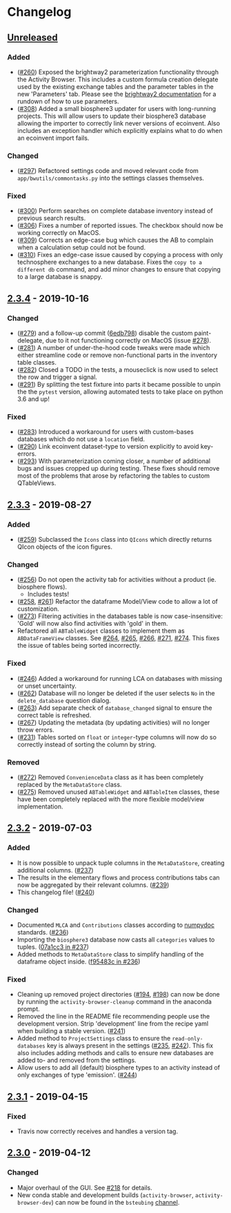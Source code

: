 # Changelog

## [Unreleased]

### Added

- ([#260](https://github.com/LCA-ActivityBrowser/activity-browser/pull/260))
    Exposed the brightway2 parameterization functionality through the Activity
    Browser. This includes a custom formula creation delegate used by the
    existing exchange tables and the parameter tables in the new 'Parameters'
    tab. Please see the [brightway2 documentation](https://2.docs.brightwaylca.org/intro.html#parameterized-datasets)
    for a rundown of how to use parameters.
- ([#308](https://github.com/LCA-ActivityBrowser/activity-browser/pull/308))
    Added a small biosphere3 updater for users with long-running projects.
    This will allow users to update their biosphere3 database allowing the
    importer to correctly link never versions of ecoinvent. Also includes
    an exception handler which explicitly explains what to do when an ecoinvent
    import fails.

### Changed

- ([#297](https://github.com/LCA-ActivityBrowser/activity-browser/pull/297))
    Refactored settings code and moved relevant code from `app/bwutils/commontasks.py`
    into the settings classes themselves.

### Fixed

- ([#300](https://github.com/LCA-ActivityBrowser/activity-browser/pull/300))
    Perform searches on complete database inventory instead of previous
    search results.
- ([#306](https://github.com/LCA-ActivityBrowser/activity-browser/pull/306))
    Fixes a number of reported issues. The checkbox should now be working correctly on MacOS.
- ([#309](https://github.com/LCA-ActivityBrowser/activity-browser/pull/309))
    Corrects an edge-case bug which causes the AB to complain when a calculation
    setup could not be found.
- ([#310](https://github.com/LCA-ActivityBrowser/activity-browser/pull/310))
    Fixes an edge-case issue caused by copying a process with only technosphere
    exchanges to a new database. Fixes the `copy to a different db` command,
    and add minor changes to ensure that copying to a large database is snappy.

## [2.3.4] - 2019-10-16

### Changed

- ([#279](https://github.com/LCA-ActivityBrowser/activity-browser/pull/279))
    and a follow-up commit ([6edb798](https://github.com/LCA-ActivityBrowser/activity-browser/commit/6edb7982f6ef27bd7569c8b2464fe71cb7589a6f))
    disable the custom paint-delegate, due to it not functioning correctly
    on MacOS (issue [#278](https://github.com/LCA-ActivityBrowser/activity-browser/issues/278)).
- ([#281](https://github.com/LCA-ActivityBrowser/activity-browser/pull/281))
    A number of under-the-hood code tweaks were made which either streamline
    code or remove non-functional parts in the inventory table classes.
- ([#282](https://github.com/LCA-ActivityBrowser/activity-browser/pull/282))
    Closed a TODO in the tests, a mouseclick is now used to select the row
    and trigger a signal.
- ([#291](https://github.com/LCA-ActivityBrowser/activity-browser/pull/291))
    By splitting the test fixture into parts it became possible to unpin the
    the `pytest` version, allowing automated tests to take place on python 3.6
    and up!

### Fixed

- ([#283](https://github.com/LCA-ActivityBrowser/activity-browser/pull/283))
    Introduced a workaround for users with custom-bases databases which do not
    use a `location` field.
- ([#290](https://github.com/LCA-ActivityBrowser/activity-browser/pull/290))
    Link ecoinvent dataset-type to version explicitly to avoid key-errors.
- ([#293](https://github.com/LCA-ActivityBrowser/activity-browser/pull/293))
    With parameterization coming closer, a number of additional bugs and
    issues cropped up during testing. These fixes should remove most of the
    problems that arose by refactoring the tables to custom QTableViews.

## [2.3.3] - 2019-08-27

### Added

- ([#259](https://github.com/LCA-ActivityBrowser/activity-browser/pull/259))
    Subclassed the `Icons` class into `QIcons` which directly returns QIcon objects
    of the icon figures.

### Changed

- ([#256](https://github.com/LCA-ActivityBrowser/activity-browser/pull/256))
    Do not open the activity tab for activities without a product (ie. biosphere flows).
  - Includes tests!
- ([#258](https://github.com/LCA-ActivityBrowser/activity-browser/pull/258), [#261](https://github.com/LCA-ActivityBrowser/activity-browser/pull/261))
    Refactor the dataframe Model/View code to allow a lot of customization.
- ([#273](https://github.com/LCA-ActivityBrowser/activity-browser/pull/273))
    Filtering activities in the databases table is now case-insensitive: 'Gold' will
    now also find activities with 'gold' in them.
- Refactored all `ABTableWidget` classes to implement them as `ABDataFrameView` classes.
    See [#264](https://github.com/LCA-ActivityBrowser/activity-browser/pull/264),
    [#265](https://github.com/LCA-ActivityBrowser/activity-browser/pull/265),
    [#266](https://github.com/LCA-ActivityBrowser/activity-browser/pull/266),
    [#271](https://github.com/LCA-ActivityBrowser/activity-browser/pull/271),
    [#274](https://github.com/LCA-ActivityBrowser/activity-browser/pull/274).
    This fixes the issue of tables being sorted incorrectly.

### Fixed

- ([#246](https://github.com/LCA-ActivityBrowser/activity-browser/pull/246))
    Added a workaround for running LCA on databases with missing or unset uncertainty.
- ([#262](https://github.com/LCA-ActivityBrowser/activity-browser/pull/262))
    Database will no longer be deleted if the user selects `No` in the `delete_database`
    question dialog.
- ([#263](https://github.com/LCA-ActivityBrowser/activity-browser/pull/263))
    Add separate check of `database_changed` signal to ensure the correct table is refreshed.
- ([#267](https://github.com/LCA-ActivityBrowser/activity-browser/pull/267))
    Updating the metadata (by updating activities) will no longer throw errors.
- ([#231](https://github.com/LCA-ActivityBrowser/activity-browser/issues/231))
    Tables sorted on `float` or `integer`-type columns will now do so correctly instead of
    sorting the column by string.

### Removed

- ([#272](https://github.com/LCA-ActivityBrowser/activity-browser/pull/272))
    Removed `ConvenienceData` class as it has been completely replaced by the `MetaDataStore` class.
- ([#275](https://github.com/LCA-ActivityBrowser/activity-browser/pull/275))
    Removed unused `ABTableWidget` and `ABTableItem` classes, these have been completely
    replaced with the more flexible model/view implementation.

## [2.3.2] - 2019-07-03

### Added

- It is now possible to unpack tuple columns in the `MetaDataStore`, creating additional columns. ([#237](https://github.com/LCA-ActivityBrowser/activity-browser/pull/237))
- The results in the elementary flows and process contributions tabs can now be aggregated by their relevant columns. ([#239](https://github.com/LCA-ActivityBrowser/activity-browser/pull/239))
- This changelog file! ([#240](https://github.com/LCA-ActivityBrowser/activity-browser/pull/240))

### Changed

- Documented `MLCA` and `Contributions` classes according to [numpydoc](https://numpydoc.readthedocs.io/en/latest/) standards. ([#236](https://github.com/LCA-ActivityBrowser/activity-browser/pull/236))
- Importing the `biosphere3` database now casts all `categories` values to tuples. ([07a1cc3 in #237](https://github.com/LCA-ActivityBrowser/activity-browser/pull/237/commits/07a1cc381afe1ddfb8c97f54f7fc98af55dbedd3))
- Added methods to `MetaDataStore` class to simplify handling of the dataframe object inside. ([f95483c in #236](https://github.com/LCA-ActivityBrowser/activity-browser/pull/236/commits/f95483c03f216765f15def5ec7bce898a834b6a3))

### Fixed

- Cleaning up removed project directories ([#194](https://github.com/LCA-ActivityBrowser/activity-browser/issues/194), [#198](https://github.com/LCA-ActivityBrowser/activity-browser/pull/198)) can now be done by running the `activity-browser-cleanup` command in the anaconda prompt.
- Removed the line in the README file recommending people use the development version. Strip 'development' line from the recipe yaml when building a stable version. ([#241](https://github.com/LCA-ActivityBrowser/activity-browser/pull/241))
- Added method to `ProjectSettings` class to ensure the `read-only-databases` key is always present in the settings ([#235](https://github.com/LCA-ActivityBrowser/activity-browser/issues/235), [#242](https://github.com/LCA-ActivityBrowser/activity-browser/pull/242)). This fix also includes adding methods and calls to ensure new databases are added to- and removed from the settings.
- Allow users to add all (default) biosphere types to an activity instead of only exchanges of type 'emission'. ([#244](https://github.com/LCA-ActivityBrowser/activity-browser/pull/244))

## [2.3.1] - 2019-04-15

### Fixed

- Travis now correctly receives and handles a version tag.

## [2.3.0] - 2019-04-12

### Changed

- Major overhaul of the GUI. See [#218](https://github.com/LCA-ActivityBrowser/activity-browser/pull/218) for details.
- New conda stable and development builds (`activity-browser`, `activity-browser-dev`) can now be found in the `bsteubing` [channel](https://anaconda.org/bsteubing/).


[Unreleased]: https://github.com/LCA-ActivityBrowser/activity-browser/compare/2.3.4...HEAD
[2.3.4]: https://github.com/LCA-ActivityBrowser/activity-browser/compare/2.3.3...2.3.4
[2.3.3]: https://github.com/LCA-ActivityBrowser/activity-browser/compare/2.3.2...2.3.3
[2.3.2]: https://github.com/LCA-ActivityBrowser/activity-browser/compare/2.3.1...2.3.2
[2.3.1]: https://github.com/LCA-ActivityBrowser/activity-browser/compare/2.3.0...2.3.1
[2.3.0]: https://github.com/LCA-ActivityBrowser/activity-browser/compare/2.2.5...2.3.0
